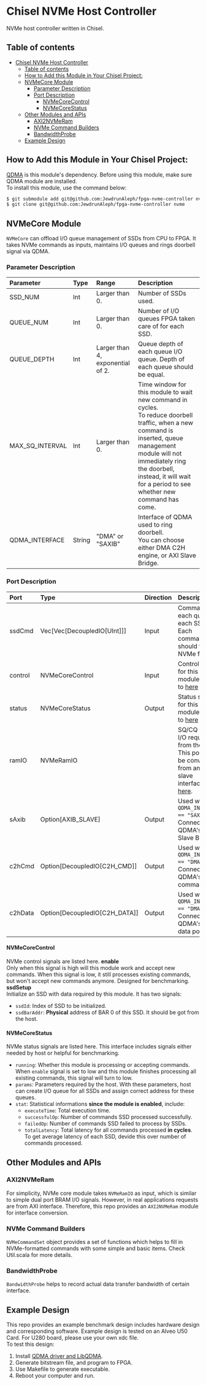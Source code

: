 # Chisel NVMe Host Controller
NVMe host controller written in Chisel.

## Table of contents
- [Chisel NVMe Host Controller](#chisel-nvme-host-controller)
  - [Table of contents](#table-of-contents)
  - [How to Add this Module in Your Chisel Project:](#how-to-add-this-module-in-your-chisel-project)
  - [NVMeCore Module](#nvmecore-module)
    - [Parameter Description](#parameter-description)
    - [Port Description](#port-description)
      - [NVMeCoreControl](#nvmecorecontrol)
      - [NVMeCoreStatus](#nvmecorestatus)
  - [Other Modules and APIs](#other-modules-and-apis)
    - [AXI2NVMeRam](#axi2nvmeram)
    - [NVMe Command Builders](#nvme-command-builders)
    - [BandwidthProbe](#bandwidthprobe)
  - [Example Design](#example-design)

## How to Add this Module in Your Chisel Project:
[QDMA](https://github.com/carlzhang4/qdma) is this module's dependency. Before using this module, make sure QDMA module are installed.  
To install this module, use the command below:  
```bash
$ git submodule add git@github.com:JewdrunAleph/fpga-nvme-controller nvme
$ git clone git@github.com:JewdrunAleph/fpga-nvme-controller nvme
```

## NVMeCore Module
`NVMeCore` can offload I/O queue management of SSDs from CPU to FPGA. It takes NVMe commands as inputs, maintains I/O queues and rings doorbell signal via QDMA.

### Parameter Description
|Parameter          |Type   |Range          |Description    |
|:---               |:---   |:---           |:---           |
|SSD_NUM            |Int    |Larger than 0. |Number of SSDs used.   |
|QUEUE_NUM          |Int    |Larger than 0. |Number of I/O queues FPGA taken care of for each SSD.|
|QUEUE_DEPTH        |Int    |Larger than 4, exponential of 2.   |Queue depth of each queue I/O queue. Depth of each queue should be equal.|
|MAX_SQ_INTERVAL    |Int    |Larger than 0. |Time window for this module to wait new command in cycles. <br> To reduce doorbell traffic, when a new command is inserted, queue management module will not immediately ring the doorbell, instead, it will wait for a period to see whether new command has come.|
|QDMA_INTERFACE     |String |"DMA" or "SAXIB"   |Interface of QDMA used to ring doorbell. <br>You can choose either DMA C2H engine, or AXI Slave Bridge. |


### Port Description
|Port       |Type                       |Direction  |Description    |
|:---       |:---                       |:---       |:---           |
|ssdCmd     |Vec[Vec[DecoupledIO[UInt]]]|Input      |Command of each queue of each SSD. Each command should follow NVMe format.|
|control    |NVMeCoreControl            |Input      |Control signals for this module. Refer to [here](#NVMeCoreControl)|
|status     |NVMeCoreStatus             |Output     |Status signals for this module. Refer to [here](#NVMeCoreStatus)|
|ramIO      |NVMeRamIO                  |           |SQ/CQ RAM I/O request from the host. This port can be converted from an AXI slave interface, see [here](#AXI2NVMeRam).|
|sAxib      |Option[AXIB_SLAVE]         |Output     |Used when `QDMA_INTERFACE == "SAXIB"`. Connect to QDMA's AXI Slave Bridge|
|c2hCmd     |Option[DecoupledIO[C2H_CMD]]|Output    |Used when `QDMA_INTERFACE == "DMA"`. Connect to QDMA's C2H command port.|
|c2hData    |Option[DecoupledIO[C2H_DATA]]|Output   |Used when `QDMA_INTERFACE == "DMA"`. Connect to QDMA's C2H data port.|

#### NVMeCoreControl
NVMe control signals are listed here.
**enable**  
Only when this signal is high will this module work and accept new commands. When this signal is low, it still processes existing commands, but won't accept new commands anymore. Designed for benchmarking.
**ssdSetup**  
Initialize an SSD with data required by this module. It has two signals:  
- `ssdId`: Index of SSD to be initialized.  
- `ssdBarAddr`: **Physical** address of BAR 0 of this SSD. It should be got from the host.

#### NVMeCoreStatus
NVMe status signals are listed here. This interface includes signals either needed by host or helpful for benchmarking.  
- `running`: Whether this module is processing or accepting commands. When `enable` signal is set to low and this module finishes processing all existing commands, this signal will turn to low.  
- `params`: Parameters required by the host. With these parameters, host can create I/O queue for all SSDs and assign correct address for these queues.  
- `stat`: Statistical informations **since the module is enabled**, include:
  - `executeTime`: Total execution time.
  - `successfulOp`: Number of commands SSD processed successfully.
  - `failedOp`: Number of commands SSD failed to process by SSDs.
  - `totalLatency`: Total latency for all commands processed **in cycles**. To get average latency of each SSD, devide this over number of commands processed.

## Other Modules and APIs

### AXI2NVMeRam
For simplicity, NVMe core module takes `NVMeRamIO` as input, which is similar to simple dual port BRAM I/O signals. However, in real applications requests are from AXI interface. Therefore, this repo provides an `AXI2NVMeRam` module for interface conversion.

### NVMe Command Builders
`NVMeCommandSet` object provides a set of functions which helps to fill in NVMe-formatted commands with some simple and basic items. Check Util.scala for more details.

### BandwidthProbe
`BandwidthProbe` helps to record actual data transfer bandwidth of certain interface.

## Example Design
This repo provides an example benchmark design includes hardware design and corresponding software. Example design is tested on an Alveo U50 Card. For U280 board, please use your own xdc file.  
To test this design:  
1. Install [QDMA driver and LibQDMA](https://github.com/carlzhang4/qdma_improve).
2. Generate bitstream file, and program to FPGA.
3. Use Makefile to generate executable.
4. Reboot your computer and run.
